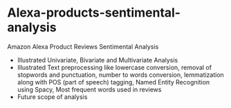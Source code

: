 # Alexa-products-sentimental-analysis
Amazon Alexa Product Reviews Sentimental Analysis
- Illustrated Univariate, Bivariate and Multivariate Analysis
- Illustrated Text preprocessing like lowercase conversion, removal of stopwords and punctuation, number to words conversion, lemmatization along with POS (part of speech) tagging, Named Entity Recognition using Spacy, Most frequent words used in reviews
- Future scope of analysis
